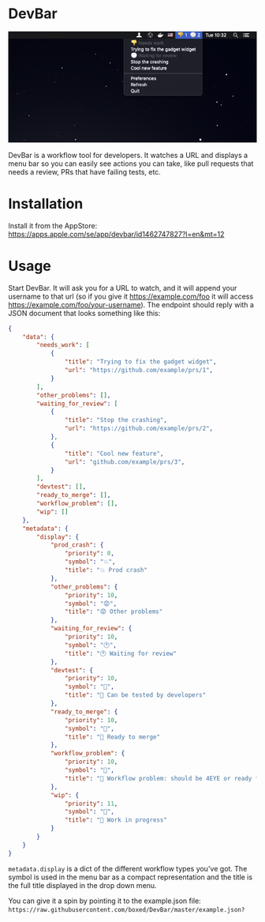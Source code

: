 # DevBar

![](screenshot.png)

DevBar is a workflow tool for developers. It watches a URL and displays a menu bar so you can easily see actions you can take, like pull requests that needs a review, PRs that have failing tests, etc.

# Installation

Install it from the AppStore: https://apps.apple.com/se/app/devbar/id1462747827?l=en&mt=12

# Usage

Start DevBar. It will ask you for a URL to watch, and it will append your username to that url (so if you give it https://example.com/foo it will access https://example.com/foo/your-username). The endpoint should reply with a JSON document that looks something like this:


```json
{
    "data": {
        "needs_work": [
            {
                "title": "Trying to fix the gadget widget",
                "url": "https://github.com/example/prs/1",
            }
        ],
        "other_problems": [],
        "waiting_for_review": [
            {
                "title": "Stop the crashing",
                "url": "https://github.com/example/prs/2",
            },
            {
                "title": "Cool new feature",
                "url": "github.com/example/prs/3",
            }
        ],
        "devtest": [],
        "ready_to_merge": [],
        "workflow_problem": [],
        "wip": []
    },
    "metadata": {
        "display": {
            "prod_crash": {
                "priority": 0,
                "symbol": "💥",
                "title": "💥 Prod crash"
            },
            "other_problems": {
                "priority": 10,
                "symbol": "😟",
                "title": "😟 Other problems"
            },
            "waiting_for_review": {
                "priority": 10,
                "symbol": "🕐",
                "title": "🕐 Waiting for review"
            },
            "devtest": {
                "priority": 10,
                "symbol": "🧪",
                "title": "🧪 Can be tested by developers"
            },
            "ready_to_merge": {
                "priority": 10,
                "symbol": "🎉",
                "title": "🎉 Ready to merge"
            },
            "workflow_problem": {
                "priority": 10,
                "symbol": "🤨",
                "title": "🤨 Workflow problem: should be 4EYE or ready for test"
            },
            "wip": {
                "priority": 11,
                "symbol": "🚧",
                "title": "🚧 Work in progress"
            }
        }
    }
}
```

`metadata.display` is a dict of the different workflow types you've got. The symbol is used in the menu bar as a compact representation and the title is the full title displayed in the drop down menu.


You can give it a spin by pointing it to the example.json file: `https://raw.githubusercontent.com/boxed/DevBar/master/example.json?`
